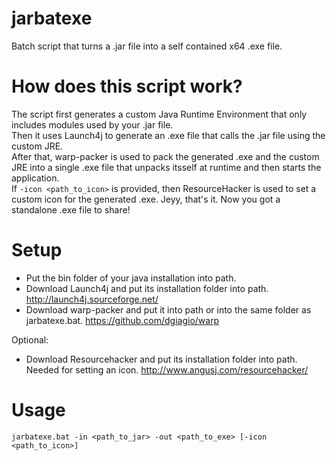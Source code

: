 # jarbatexe
Batch script that turns a .jar file into a self contained x64 .exe file.

# How does this script work?
The script first generates a custom Java Runtime Environment that only includes modules used by your .jar file. <br>
Then it uses Launch4j to generate an .exe file that calls the .jar file using the custom JRE. <br>
After that, warp-packer is used to pack the generated .exe and the custom JRE into a single .exe file that unpacks itsself at runtime and then starts the application. <br>
If ```-icon <path_to_icon>``` is provided, then ResourceHacker is used to set a custom icon for the generated .exe.
Jeyy, that's it. Now you got a standalone .exe file to share!

# Setup
* Put the bin folder of your java installation into path.<br>
* Download Launch4j and put its installation folder into path. http://launch4j.sourceforge.net/ <br>
* Download warp-packer and put it into path or into the same folder as jarbatexe.bat. https://github.com/dgiagio/warp <br>

Optional: <br>
* Download Resourcehacker and put its installation folder into path. Needed for setting an icon. http://www.angusj.com/resourcehacker/ <br>

# Usage
```
jarbatexe.bat -in <path_to_jar> -out <path_to_exe> [-icon <path_to_icon>]
```
